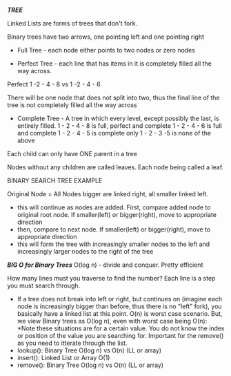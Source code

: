 **_TREE_**

Linked Lists are forms of trees that don't fork.

Binary trees have two arrows, one pointing left and one pointing right

- Full Tree - each node either points to two nodes or zero nodes

- Perfect Tree - each line that has items in it is completely filled all the way across.

Perfect 1 -2 - 4 - 8
vs
1 -2 - 4 - 6

There will be one node that does not split into two, thus the final line of the tree is not completely filled all the way across

- Complete Tree - A tree in which every level, except possibly the last, is entirely filled.
  1 - 2 - 4 - 8 is full, perfect and complete
  1 - 2 - 4 - 6 is full and complete
  1 - 2 - 4 - 5 is complete only
  1 - 2 - 3 -5 is none of the above

Each child can only have ONE parent in a tree

Nodes without any children are called leaves. Each node being called a leaf.

BINARY SEARCH TREE EXAMPLE

Original Node = All Nodes bigger are linked right, all smaller linked left.

- this will continue as nodes are added. First, compare added node to original root node. If smaller(left) or bigger(right), move to appropriate direction
- then, compare to next node. If smaller(left) or bigger(right), move to appropriate direction
- this will form the tree with increasingly smaller nodes to the left and increasingly larger nodes to the right of the tree

**_BIG O for Binary Trees_**
O(log n) - divide and conquer. Pretty efficient

How many lines must you traverse to find the number? Each line is a step you must search through.

- If a tree does not break into left or right, but continues on (imagine each node is increasingly bigger than before, thus there is no "left" fork), you basically have a linked list at this point. O(n) is worst case scenario. But, we view Binary trees as O(log n), even with worst case being O(n):
  \*Note these situations are for a certain value. You do not know the index or position of the value you are searching for. Important for the remove() as you need to itterate through the list.
- lookup(): Binary Tree O(log n) vs O(n) (LL or array)
- insert(): Linked List or Array O(1)
- remove(): Binary Tree O(log n) vs O(n) (LL or array)
